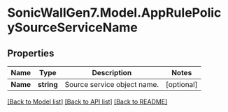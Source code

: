 # SonicWallGen7.Model.AppRulePolicySourceServiceName

## Properties

Name | Type | Description | Notes
------------ | ------------- | ------------- | -------------
**Name** | **string** | Source service object name. | [optional] 

[[Back to Model list]](../README.md#documentation-for-models) [[Back to API list]](../README.md#documentation-for-api-endpoints) [[Back to README]](../README.md)

